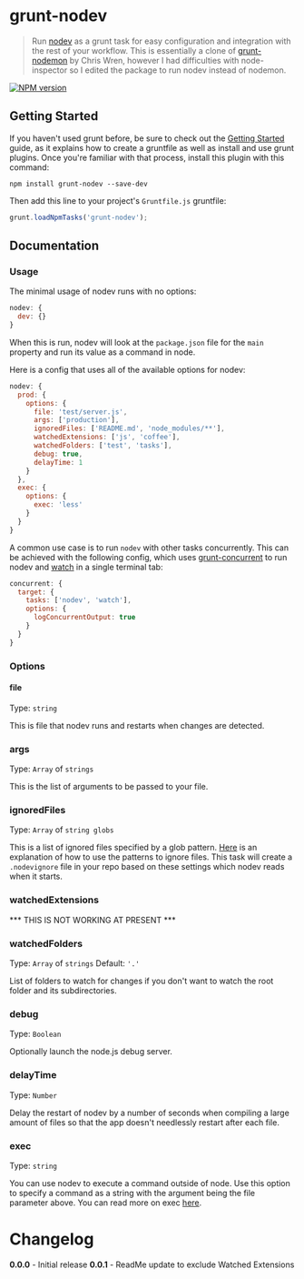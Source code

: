 # grunt-nodev
> Run [nodev](https://github.com/ericvicenti/nodev) as a grunt task for easy configuration and integration with the rest of your workflow. This is essentially a clone of [grunt-nodemon](https://github.com/ChrisWren/grunt-nodemon) by Chris Wren, however I had difficulties with node-inspector so I edited the package to run nodev instead of nodemon.

[![NPM version](https://badge.fury.io/js/grunt-nodev.png)](http://badge.fury.io/js/grunt-nodev)
## Getting Started
If you haven't used grunt before, be sure to check out the [Getting Started](http://gruntjs.com/getting-started) guide, as it explains how to create a gruntfile as well as install and use grunt plugins. Once you're familiar with that process, install this plugin with this command:
```shell
npm install grunt-nodev --save-dev
```

Then add this line to your project's `Gruntfile.js` gruntfile:

```javascript
grunt.loadNpmTasks('grunt-nodev');
```

## Documentation

### Usage
The minimal usage of nodev runs with no options:
```js
nodev: {
  dev: {}
}
```
When this is run, nodev will look at the `package.json` file for the `main` property and run its value as a command in node.

Here is a config that uses all of the available options for nodev:

```js
nodev: {
  prod: {
    options: {
      file: 'test/server.js',
      args: ['production'],
      ignoredFiles: ['README.md', 'node_modules/**'],
      watchedExtensions: ['js', 'coffee'],
      watchedFolders: ['test', 'tasks'],
      debug: true,
      delayTime: 1
    }
  },
  exec: {
    options: {
      exec: 'less'
    }
  }
}
```

A common use case is to run `nodev` with other tasks concurrently. This can be achieved with the following config, which uses [grunt-concurrent](https://github.com/sindresorhus/grunt-concurrent) to run nodev and [watch](https://github.com/gruntjs/grunt-contrib-watch) in a single terminal tab:
```js
concurrent: {
  target: {
    tasks: ['nodev', 'watch'],
    options: {
      logConcurrentOutput: true
    }
  }
}
```
### Options

#### file
Type: `string`

This is file that nodev runs and restarts when changes are detected.

### args
Type: `Array` of `strings`

This is the list of arguments to be passed to your file.

### ignoredFiles
Type: `Array` of `string globs`

This is a list of ignored files specified by a glob pattern. [Here](https://github.com/remy/nodev#ignoring-files) is an explanation of how to use the patterns to ignore files. This task will create a `.nodevignore` file in your repo based on these settings which nodev reads when it starts.

### watchedExtensions
*** THIS IS NOT WORKING AT PRESENT ***
<!-- Type: `Array` of `strings`

This is a list of file extensions to watch for changes. By default, nodev watches `.js`, `.coffee`, and `.litcoffee` files. -->

### watchedFolders
Type: `Array` of `strings` Default: `'.'`

List of folders to watch for changes if you don't want to watch the root folder and its subdirectories.

### debug
Type: `Boolean`

Optionally launch the node.js debug server.

### delayTime
Type: `Number`

Delay the restart of nodev by a number of seconds when compiling a large amount of files so that the app doesn't needlessly restart after each file.

### exec
Type: `string`

You can use nodev to execute a command outside of node. Use this option to specify a command as a string with the argument being the file parameter above. You can read more on exec [here](https://github.com/remy/nodemon#running-non-node-scripts).

# Changelog

**0.0.0** - Initial release
**0.0.1** - ReadMe update to exclude Watched Extensions

